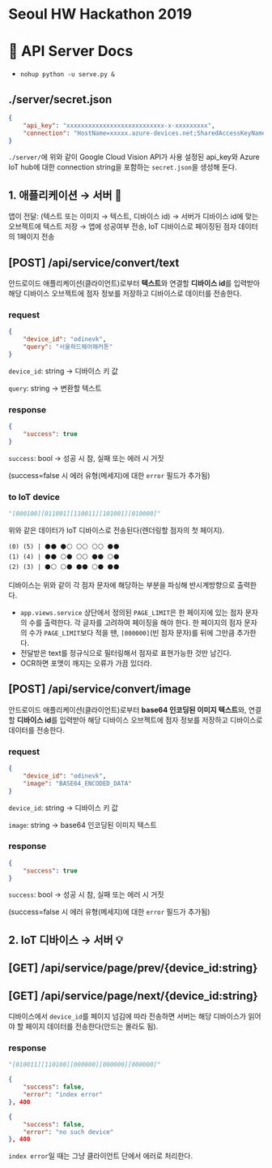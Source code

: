 # Seoul HW Hackathon 2019

# 📌 API Server Docs
- `nohup python -u serve.py &`

<!-- - `azure-iothub-service-client` 패키지 사이즈 때문에 lock이 오래 걸리므로 `pipenv install --skip-lock`를 권장함 -->
<!-- - MacOS에서 `brew install boost-python3` 해야 하더라 -->

## ./server/secret.json
```json
{
    "api_key": "xxxxxxxxxxxxxxxxxxxxxxxxxxx-x-xxxxxxxxx",
    "connection": "HostName=xxxxx.azure-devices.net;SharedAccessKeyName=xxxxx;SharedAccessKey=xxxxx"
}
```

`./server/`에 위와 같이 Google Cloud Vision API가 사용 설정된 api_key와 Azure IoT hub에 대한 connection string을 포함하는 `secret.json`을 생성해 둔다.

## 1. 애플리케이션 → 서버 📱

앱이 전달: (텍스트 또는 이미지 → 텍스트, 디바이스 id) → 서버가 디바이스 id에 맞는 오브젝트에 텍스트 저장 → 앱에 성공여부 전송, IoT 디바이스로 페이징된 점자 데이터의 1페이지 전송

## [POST] /api/service/convert/text

안드로이드 애플리케이션(클라이언트)로부터 **텍스트**와 연결할 **디바이스 id**를 입력받아 해당 디바이스 오브젝트에 점자 정보를 저장하고 디바이스로 데이터를 전송한다.

### request

```json
{
    "device_id": "odinevk",
    "query": "서울하드웨어해커톤"
}
```

`device_id`: string → 디바이스 키 값

`query`: string → 변환할 텍스트

### response

```json
{
    "success": true
}
```

`success`: bool → 성공 시 참, 실패 또는 에러 시 거짓

(success=false 시 에러 유형(메세지)에 대한 `error` 필드가 추가됨)

### to IoT device

```py
"[000100][011001][110011][101001][010000]"
```

위와 같은 데이터가 IoT 디바이스로 전송된다(렌더링할 점자의 첫 페이지).

```
(0) (5) | ⚫⚫ ⚫⚪ ⚪⚪ ⚪⚪ ⚫⚫
(1) (4) | ⚫⚫ ⚪⚫ ⚪⚪ ⚫⚫ ⚪⚫
(2) (3) | ⚫⚪ ⚪⚫ ⚫⚫ ⚪⚫ ⚫⚫
```

디바이스는 위와 같이 각 점자 문자에 해당하는 부분을 파싱해 반시계방향으로 출력한다.

- `app.views.service` 상단에서 정의된 `PAGE_LIMIT`은 한 페이지에 있는 점자 문자의 수를 출력한다. 각 글자를 고려하여 페이징을 해야 한다. 한 페이지의 점자 문자의 수가 `PAGE_LIMIT`보다 적을 땐, `[000000]`(빈 점자 문자)를 뒤에 그만큼 추가한다.
- 전달받은 text를 정규식으로 필터링해서 점자로 표현가능한 것만 남긴다.
- OCR하면 포맷이 깨지는 오류가 가끔 있더라.

## [POST] /api/service/convert/image

안드로이드 애플리케이션(클라이언트)로부터 **base64 인코딩된 이미지 텍스트**와, 연결할 **디바이스 id**를 입력받아 해당 디바이스 오브젝트에 점자 정보를 저장하고 디바이스로 데이터를 전송한다.

### request
```json
{
    "device_id": "odinevk",
    "image": "BASE64_ENCODED_DATA"
}
```

`device_id`: string → 디바이스 키 값

`image`: string → base64 인코딩된 이미지 텍스트

### response
```json
{
    "success": true
}
```

`success`: bool → 성공 시 참, 실패 또는 에러 시 거짓

(success=false 시 에러 유형(메세지)에 대한 `error` 필드가 추가됨)

## 2. IoT 디바이스 → 서버 💡

## [GET] /api/service/page/prev/{device_id:string}

## [GET] /api/service/page/next/{device_id:string}

디바이스에서 `device_id`를 페이지 넘김에 따라 전송하면 서버는 해당 디바이스가 읽어야 할 페이지 데이터를 전송한다(안드는 몰라도 됨).

### response

```py
"[010011][110100][000000][000000][000000]"
```

```json
{
    "success": false,
    "error": "index error"
}, 400
```

```json
{
    "success": false,
    "error": "no such device"
}, 400
```

`index error`일 때는 그냥 클라이언트 단에서 에러로 처리한다.
